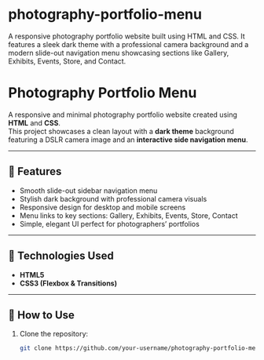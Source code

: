# photography-portfolio-menu
A responsive photography portfolio website built using HTML and CSS. It features a sleek dark theme with a professional camera background and a modern slide-out navigation menu showcasing sections like Gallery, Exhibits, Events, Store, and Contact.
# Photography Portfolio Menu

A responsive and minimal photography portfolio website created using **HTML** and **CSS**.  
This project showcases a clean layout with a **dark theme** background featuring a DSLR camera image and an **interactive side navigation menu**.

---

## 🎨 Features
- Smooth slide-out sidebar navigation menu  
- Stylish dark background with professional camera visuals  
- Responsive design for desktop and mobile screens  
- Menu links to key sections: Gallery, Exhibits, Events, Store, Contact  
- Simple, elegant UI perfect for photographers’ portfolios

---

## 🧠 Technologies Used
- **HTML5**
- **CSS3 (Flexbox & Transitions)**

---

## 🚀 How to Use
1. Clone the repository:
   ```bash
   git clone https://github.com/your-username/photography-portfolio-menu.git
